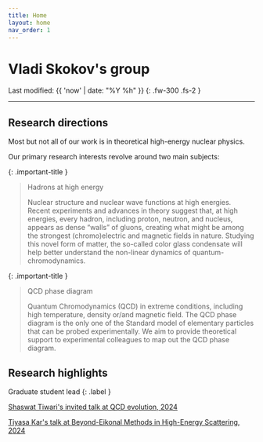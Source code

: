 ```yaml
---
title: Home
layout: home
nav_order: 1
---
```



# Vladi Skokov's group  
Last modified: {{ 'now' | date: "%Y %h" }}
{: .fw-300 .fs-2 }


-----------------------


## Research directions

Most but not all of our work is in theoretical high-energy nuclear physics. 

Our primary research interests revolve around two main subjects:  

{: .important-title }
> Hadrons at high energy 
>
> Nuclear structure and nuclear wave functions at high energies. Recent experiments and advances in theory suggest that, at high energies, every hadron, including proton, neutron, and nucleus, appears as dense “walls” of gluons, creating what might be among the strongest (chromo)electric and magnetic fields in nature. Studying this novel form of matter, the so-called color glass condensate will help better understand the non-linear dynamics of quantum-chromodynamics.



{: .important-title }
> QCD phase diagram 
> 
> Quantum Chromodynamics (QCD) in extreme conditions, including high temperature, density or/and magnetic field. The QCD phase diagram is the only one of the Standard model of elementary particles that can be probed experimentally. We aim to provide theoretical support to experimental colleagues to map out the QCD phase diagram.   


## Research highlights 

Graduate student lead 
{: .label }

[Shaswat Tiwari's invited talk at QCD evolution, 2024](https://agenda.infn.it/event/38747/timetable/#20240528.detailed)


[Tiyasa Kar's talk at Beyond-Eikonal Methods in High-Energy Scattering, 2024](https://indico.ectstar.eu/event/205/timetable/#20240523.detailed) 





